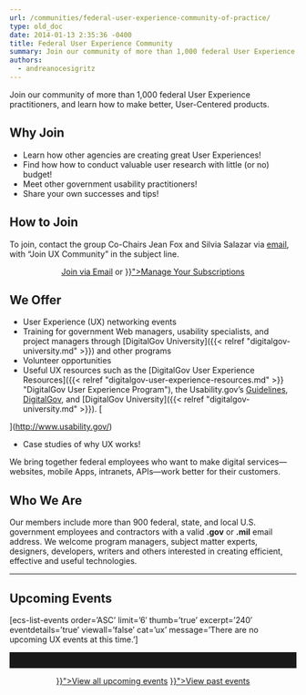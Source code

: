 ```yaml
---
url: /communities/federal-user-experience-community-of-practice/
type: old_doc
date: 2014-01-13 2:35:36 -0400
title: Federal User Experience Community
summary: Join our community of more than 1,000 federal User Experience practitioners, and learn how to make better, User-Centered products. Why Join Learn how other agencies are creating great User Experiences! Find how how to conduct valuable user research with little (or no) budget! Meet other government usability practitioners! Share your own successes and tips! How
authors:
  - andreanocesigritz
---
```


Join our community of more than 1,000 federal User Experience practitioners, and learn how to make better, User-Centered products.

## Why Join

  * Learn how other agencies are creating great User Experiences!
  * Find how how to conduct valuable user research with little (or no) budget!
  * Meet other government usability practitioners!
  * Share your own successes and tips!

## How to Join

To join, contact the group Co-Chairs Jean Fox and Silvia Salazar via <a href="mailto:ux-cop-request@listserv.gsa.gov?subject=Join UX Community" target="_blank">email</a>, with “Join UX Community” in the subject line.

<div style="text-align: center">
  <a class="button" href="mailto:ux-cop-request@listserv.gsa.gov?subject=Join UX Community">Join via Email</a> or <a class="button" href="{{< relref "manage-your-listserv-subscription.md" >}}">Manage Your Subscriptions</a>
</div>

## We Offer

  * User Experience (UX) networking events
  * Training for government Web managers, usability specialists, and project managers through [DigitalGov University]({{< relref "digitalgov-university.md" >}}) and other programs
  * Volunteer opportunities
  * Useful UX resources such as the [DigitalGov User Experience Resources]({{< relref "digitalgov-user-experience-resources.md" >}} "DigitalGov User Experience Program"), the Usability.gov&#8217;s [Guidelines](http://guidelines.usability.gov/), [DigitalGov](https://www.WHATEVER), and [DigitalGov University]({{< relref "digitalgov-university.md" >}}). [
  
](http://www.usability.gov/) 
  * Case studies of why UX works!

We bring together federal employees who want to make digital services—websites, mobile Apps, intranets, APIs—work better for their customers.

## Who We Are

Our members include more than 900 federal, state, and local U.S. government employees and contractors with a valid **.gov** or **.mil** email address. We welcome program managers, subject matter experts, designers, developers, writers and others interested in creating efficient, effective and useful technologies.

<hr style="color: white;border-style: none" />

## **Upcoming Events**

[ecs-list-events order=&#8217;ASC&#8217; limit=&#8217;6&#8242; thumb=&#8217;true&#8217; excerpt=&#8217;240&#8242; eventdetails=&#8217;true&#8217; viewall=&#8217;false&#8217; cat=&#8217;ux&#8217; message=&#8217;There are no upcoming UX events at this time.&#8217;]

<hr style="border: none;height: 2em" />

<p style="text-align: center">
  <a class="button" href="{{< link "events" >}}">View all upcoming events</a> <a class="button" href="{{< relref "video-library.md" >}}">View past events</a>
</p>